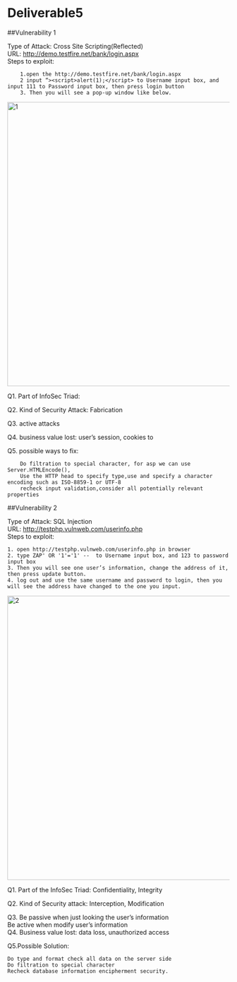 # Deliverable5

##Vulnerability 1

Type of Attack: Cross Site Scripting(Reflected)  
URL: http://demo.testfire.net/bank/login.aspx  
Steps to exploit:

    	1.open the http://demo.testfire.net/bank/login.aspx
    	2 input “><script>alert(1);</script> to Username input box, and input 111 to Password input box, then press login button
    	3. Then you will see a pop-up window like below.


<img width="644" alt="1" src="https://cloud.githubusercontent.com/assets/16142079/20376754/728b287a-ac57-11e6-83f0-87284efa4bb6.png">  


Q1. Part of InfoSec Triad:

Q2. Kind of Security Attack: Fabrication

Q3. active attacks

Q4. business value lost: user’s session, cookies to 

Q5. possible ways to fix:

     	Do filtration to special character, for asp we can use Server.HTMLEncode(),
     	Use the HTTP head to specify type,use and specify a character encoding such as ISO-8859-1 or UTF-8
     	recheck input validation,consider all potentially relevant properties

##Vulnerability 2

Type of Attack: SQL Injection  
URL: http://testphp.vulnweb.com/userinfo.php  
Steps to exploit:

	1. open http://testphp.vulnweb.com/userinfo.php in browser
	2. type ZAP' OR '1'='1' --  to Username input box, and 123 to password input box
	3. Then you will see one user’s information, change the address of it, then press update button.
    4. log out and use the same username and password to login, then you will see the address have changed to the one you input.  
    
  <img width="644" alt="2" src="https://cloud.githubusercontent.com/assets/16142079/20376775/a5a945de-ac57-11e6-8974-f1a7ba670233.png">
  
Q1. Part of the InfoSec Triad:  Confidentiality, Integrity 

Q2. Kind of Security attack: Interception, Modification  

Q3. Be passive when just looking the user’s information  
       Be active when modify user’s information  
Q4. Business value lost: data loss, unauthorized access 

Q5.Possible Solution:   

	Do type and format check all data on the server side
	Do filtration to special character
	Recheck database information encipherment security.

